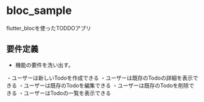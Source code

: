 # bloc_sample

flutter_blocを使ったTODDOアプリ

## 要件定義
- 機能の要件を洗い出す。

・ユーザーは新しいTodoを作成できる
・ユーザーは既存のTodoの詳細を表示できる
・ユーザーは既存のTodoを編集できる
・ユーザーは既存のTodoを削除できる
・ユーザーはTodoの一覧を表示できる
